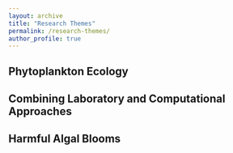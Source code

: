 ```yaml
---
layout: archive
title: "Research Themes"
permalink: /research-themes/
author_profile: true
---
```


## Phytoplankton Ecology
## Combining Laboratory and Computational Approaches
## Harmful Algal Blooms
